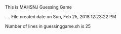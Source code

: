 This is MAHSNJ Guessing Game 

....
 File created date on Sun, Feb 25, 2018 12:23:22 PM 

 Number of lines in guessinggame.sh is  25
